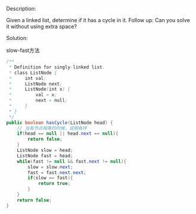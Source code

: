 Description:

Given a linked list, determine if it has a cycle in it.
Follow up:
Can you solve it without using extra space?

Solution:

slow-fast方法

```java
/**
 * Definition for singly-linked list.
 * class ListNode {
 *     int val;
 *     ListNode next;
 *     ListNode(int x) {
 *         val = x;
 *         next = null;
 *     }
 * }
 */
public boolean hasCycle(ListNode head) {
    // 当有节点相等的时候，说明有环
    if(head == null || head.next == null){
        return false;
    }
    ListNode slow = head;
    ListNode fast = head;
    while(fast != null && fast.next != null){
        slow = slow.next;
        fast = fast.next.next;
        if(slow == fast){
            return true;
        }
    }
    return false;
} 
```